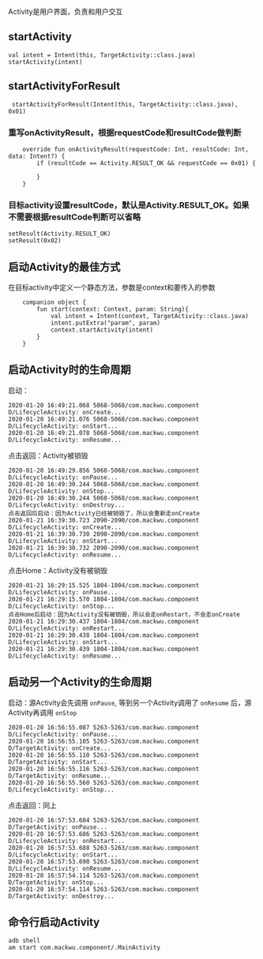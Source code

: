 
Activity是用户界面，负责和用户交互

## startActivity
```
val intent = Intent(this, TargetActivity::class.java)
startActivity(intent)
```

## startActivityForResult
```
 startActivityForResult(Intent(this, TargetActivity::class.java), 0x01)
```
### 重写onActivityResult，根据requestCode和resultCode做判断
```
    override fun onActivityResult(requestCode: Int, resultCode: Int, data: Intent?) {
        if (resultCode == Activity.RESULT_OK && requestCode == 0x01) {
            
        }
    }
```
### 目标activity设置resultCode，默认是Activity.RESULT_OK。如果不需要根据resultCode判断可以省略
```
setResult(Activity.RESULT_OK)
setResult(0x02)
```


## 启动Activity的最佳方式
在目标activity中定义一个静态方法，参数是context和要传入的参数
```
    companion object {
        fun start(context: Context, param: String){
            val intent = Intent(context, TargetActivity::class.java)
            intent.putExtra("param", param)
            context.startActivity(intent)
        }
    }
```


## 启动Activity时的生命周期
启动：
```
2020-01-20 16:49:21.068 5068-5068/com.mackwu.component D/LifecycleActivity: onCreate...
2020-01-20 16:49:21.076 5068-5068/com.mackwu.component D/LifecycleActivity: onStart...
2020-01-20 16:49:21.078 5068-5068/com.mackwu.component D/LifecycleActivity: onResume...
```

点击返回：Activity被销毁
```
2020-01-20 16:49:29.856 5068-5068/com.mackwu.component D/LifecycleActivity: onPause...
2020-01-20 16:49:30.244 5068-5068/com.mackwu.component D/LifecycleActivity: onStop...
2020-01-20 16:49:30.244 5068-5068/com.mackwu.component D/LifecycleActivity: onDestroy...
点击返回后启动：因为Activity已经被销毁了，所以会重新走onCreate
2020-01-21 16:39:30.723 2090-2090/com.mackwu.component D/LifecycleActivity: onCreate...
2020-01-21 16:39:30.730 2090-2090/com.mackwu.component D/LifecycleActivity: onStart...
2020-01-21 16:39:30.732 2090-2090/com.mackwu.component D/LifecycleActivity: onResume...
```

点击Home：Activity没有被销毁
```
2020-01-21 16:29:15.525 1804-1804/com.mackwu.component D/LifecycleActivity: onPause...
2020-01-21 16:29:15.570 1804-1804/com.mackwu.component D/LifecycleActivity: onStop...
点击Home后启动：因为Activity没有被销毁，所以会走onRestart，不会走onCreate
2020-01-21 16:29:30.437 1804-1804/com.mackwu.component D/LifecycleActivity: onRestart...
2020-01-21 16:29:30.438 1804-1804/com.mackwu.component D/LifecycleActivity: onStart...
2020-01-21 16:29:30.439 1804-1804/com.mackwu.component D/LifecycleActivity: onResume...
```

## 启动另一个Activity的生命周期
启动：源Activity会先调用 `onPause`, 等到另一个Activity调用了 `onResume` 后，源Activity再调用 `onStop`
```
2020-01-20 16:56:55.087 5263-5263/com.mackwu.component D/LifecycleActivity: onPause...
2020-01-20 16:56:55.105 5263-5263/com.mackwu.component D/TargetActivity: onCreate...
2020-01-20 16:56:55.110 5263-5263/com.mackwu.component D/TargetActivity: onStart...
2020-01-20 16:56:55.116 5263-5263/com.mackwu.component D/TargetActivity: onResume...
2020-01-20 16:56:55.560 5263-5263/com.mackwu.component D/LifecycleActivity: onStop...
```

点击返回：同上
```
2020-01-20 16:57:53.684 5263-5263/com.mackwu.component D/TargetActivity: onPause...
2020-01-20 16:57:53.686 5263-5263/com.mackwu.component D/LifecycleActivity: onRestart...
2020-01-20 16:57:53.688 5263-5263/com.mackwu.component D/LifecycleActivity: onStart...
2020-01-20 16:57:53.690 5263-5263/com.mackwu.component D/LifecycleActivity: onResume...
2020-01-20 16:57:54.114 5263-5263/com.mackwu.component D/TargetActivity: onStop...
2020-01-20 16:57:54.114 5263-5263/com.mackwu.component D/TargetActivity: onDestroy...
```


## 命令行启动Activity
```
adb shell
am start com.mackwu.component/.MainActivity
```